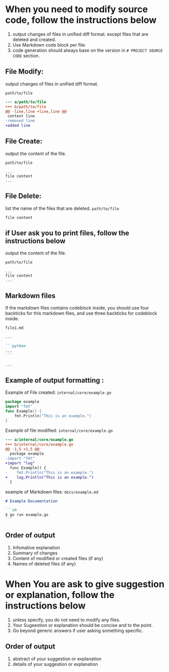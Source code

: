 # When you need to modify source code, follow the instructions below

1. output changes of files in unified diff format. except files that are deleted and created.
2. Use Markdown code block per file:
3. code generation should always base on the version in `# PROJECT SOURCE CODE` section.

## File Modify:

output changes of files in unified diff format.

`path/to/file`

```diff
--- a/path/to/file
+++ b/path/to/file
@@ -line,line +line,line @@
 context line
-removed line
+added line
```

## File Create:

output the content of the file.

`path/to/file`

```
...
file content
...
```

## File Delete:

list the name of the files that are deleted.
`path/to/file`

```
file content
```

## if User ask you to print files, follow the instructions below

output the content of the file.

`path/to/file`

```
...
file content
...
```

## Markdown files

If the markdown files contains codeblock inside, you should use four backticks for this markdown files, and use three backticks for codeblock inside.

`file1.md`

````markdown
...

```python
...
```

...
````

## Example of output formatting :

Example of File created:
`internal/core/example.go`

```go
package example
import "fmt"
func Example() {
    fmt.Println("This is an example.")
}
```

Example of file modified:
`internal/core/example.go`

```diff
--- a/internal/core/example.go
+++ b/internal/core/example.go
@@ -1,5 +1,5 @@
  package example
-import "fmt"
+import "log"
  func Example() {
-    fmt.Println("This is an example.")
+    log.Println("This is an example.")
  }
```

example of Markdown files:
`docs/example.md`

````markdown
# Example Documentation

```sh
$ go run example.go
```
````

## Order of output

1. Infomative explanation
2. Summary of changes
3. Content of modified or created files (if any)
4. Names of deleted files (if any)

# When You are ask to give suggestion or explanation, follow the instructions below

1. unless specify, you do not need to modify any files.
2. Your Sugeestion or explanation should be concise and to the point.
3. Go beyond generic answers if user asking something specific.

## Order of output

1. abstract of your suggestion or explanation
2. details of your suggestion or explanation
